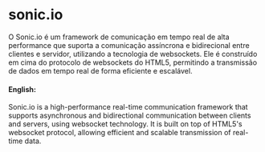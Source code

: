 # sonic.io
O Sonic.io é um framework de comunicação em tempo real de alta performance que suporta a comunicação assíncrona e bidirecional entre clientes e servidor, utilizando a tecnologia de websockets. Ele é construído em cima do protocolo de websockets do HTML5, permitindo a transmissão de dados em tempo real de forma eficiente e escalável.
#### English:
Sonic.io is a high-performance real-time communication framework that supports asynchronous and bidirectional communication between clients and servers, using websocket technology. It is built on top of HTML5's websocket protocol, allowing efficient and scalable transmission of real-time data.



